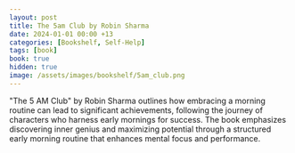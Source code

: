 ```yaml
---
layout: post
title: The 5am Club by Robin Sharma
date: 2024-01-01 00:00 +13
categories: [Bookshelf, Self-Help]
tags: [book]
book: true
hidden: true
image: /assets/images/bookshelf/5am_club.png
---
```


"The 5 AM Club" by Robin Sharma outlines how embracing a morning routine can lead to significant achievements, following the journey of characters who harness early mornings for success. The book emphasizes discovering inner genius and maximizing potential through a structured early morning routine that enhances mental focus and performance.
